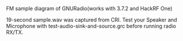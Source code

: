 FM sample diagram of GNURadio(works with 3.7.2 and HackRF One)

19-second sample.wav was captured from CRI. Test your Speaker and Microphone with test-audio-sink-and-source.grc before running radio RX/TX.
